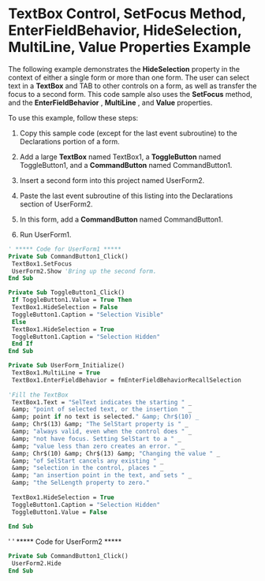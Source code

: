 
# TextBox Control, SetFocus Method, EnterFieldBehavior, HideSelection, MultiLine, Value Properties Example

The following example demonstrates the  **HideSelection** property in the context of either a single form or more than one form. The user can select text in a **TextBox** and TAB to other controls on a form, as well as transfer the focus to a second form. This code sample also uses the **SetFocus** method, and the **EnterFieldBehavior** , **MultiLine** , and **Value** properties.

To use this example, follow these steps:




1. Copy this sample code (except for the last event subroutine) to the Declarations portion of a form.
    
2. Add a large  **TextBox** named TextBox1, a **ToggleButton** named ToggleButton1, and a **CommandButton** named CommandButton1.
    
3. Insert a second form into this project named UserForm2.
    
4. Paste the last event subroutine of this listing into the Declarations section of UserForm2.
    
5. In this form, add a  **CommandButton** named CommandButton1.
    
6. Run UserForm1.
    




```vb
' ***** Code for UserForm1 ***** 
Private Sub CommandButton1_Click() 
 TextBox1.SetFocus 
 UserForm2.Show 'Bring up the second form. 
End Sub
```




```vb
Private Sub ToggleButton1_Click() 
 If ToggleButton1.Value = True Then 
 TextBox1.HideSelection = False 
 ToggleButton1.Caption = "Selection Visible" 
 Else 
 TextBox1.HideSelection = True 
 ToggleButton1.Caption = "Selection Hidden" 
 End If 
End Sub
```




```vb
Private Sub UserForm_Initialize() 
 TextBox1.MultiLine = True 
 TextBox1.EnterFieldBehavior = fmEnterFieldBehaviorRecallSelection 
 
'Fill the TextBox 
 TextBox1.Text = "SelText indicates the starting " _ 
 &amp; "point of selected text, or the insertion " _ 
 &amp; point if no text is selected." &amp; Chr$(10) _ 
 &amp; Chr$(13) &amp; "The SelStart property is " _ 
 &amp; "always valid, even when the control does " _ 
 &amp; "not have focus. Setting SelStart to a " _ 
 &amp; "value less than zero creates an error. " _ 
 &amp; Chr$(10) &amp; Chr$(13) &amp; "Changing the value " _ 
 &amp; "of SelStart cancels any existing " _ 
 &amp; "selection in the control, places " _ 
 &amp; "an insertion point in the text, and sets " _ 
 &amp; "the SelLength property to zero." 
 
 TextBox1.HideSelection = True 
 ToggleButton1.Caption = "Selection Hidden" 
 ToggleButton1.Value = False 
 
End Sub
```

'
' ***** Code for UserForm2 *****



```vb
Private Sub CommandButton1_Click() 
 UserForm2.Hide 
End Sub
```

